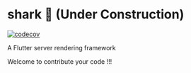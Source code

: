 # shark 🦈 (Under Construction)

[![codecov](https://codecov.io/gh/lau1944/shark/branch/dev/graph/badge.svg?token=USH2YH4BK1)](https://codecov.io/gh/lau1944/shark)

A Flutter server rendering framework 

Welcome to contribute your code !!!
